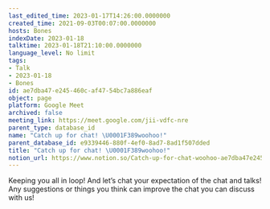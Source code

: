 ```yaml
---
last_edited_time: 2023-01-17T14:26:00.0000000
created_time: 2021-09-03T00:07:00.0000000
hosts: Bones
indexDate: 2023-01-18
talktime: 2023-01-18T21:10:00.0000000
language_level: No limit
tags:
- Talk
- 2023-01-18
- Bones
id: ae7dba47-e245-460c-af47-54bc7a886eaf
object: page
platform: Google Meet
archived: false
meeting_link: https://meet.google.com/jii-vdfc-nre
parent_type: database_id
name: "Catch up for chat! \U0001F389woohoo!"
parent_database_id: e9339446-880f-4ef0-8ad7-8ad1f507dded
title: "Catch up for chat! \U0001F389woohoo!"
notion_url: https://www.notion.so/Catch-up-for-chat-woohoo-ae7dba47e245460caf4754bc7a886eaf
---
```


Keeping you all in loop! And let’s chat your expectation of the chat and talks!
Any suggestions or things you think can improve the chat you can discuss with us!





